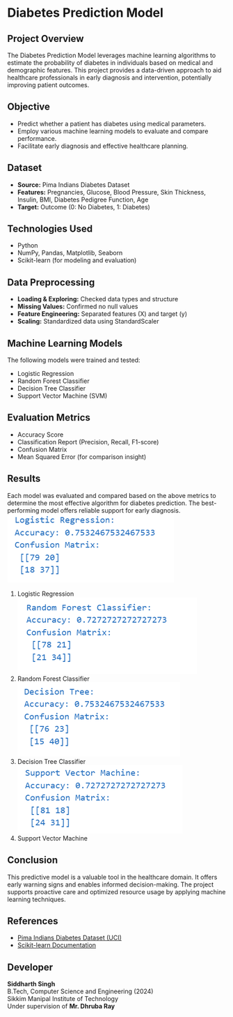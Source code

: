 # Diabetes Prediction Model

## Project Overview
The Diabetes Prediction Model leverages machine learning algorithms to estimate the probability of diabetes in individuals based on medical and demographic features. This project provides a data-driven approach to aid healthcare professionals in early diagnosis and intervention, potentially improving patient outcomes.

## Objective
- Predict whether a patient has diabetes using medical parameters.
- Employ various machine learning models to evaluate and compare performance.
- Facilitate early diagnosis and effective healthcare planning.

## Dataset
- **Source:** Pima Indians Diabetes Dataset
- **Features:** Pregnancies, Glucose, Blood Pressure, Skin Thickness, Insulin, BMI, Diabetes Pedigree Function, Age
- **Target:** Outcome (0: No Diabetes, 1: Diabetes)

## Technologies Used
- Python
- NumPy, Pandas, Matplotlib, Seaborn
- Scikit-learn (for modeling and evaluation)

## Data Preprocessing
- **Loading & Exploring:** Checked data types and structure
- **Missing Values:** Confirmed no null values
- **Feature Engineering:** Separated features (X) and target (y)
- **Scaling:** Standardized data using StandardScaler

## Machine Learning Models
The following models were trained and tested:
- Logistic Regression
- Random Forest Classifier
- Decision Tree Classifier
- Support Vector Machine (SVM)

## Evaluation Metrics
- Accuracy Score
- Classification Report (Precision, Recall, F1-score)
- Confusion Matrix
- Mean Squared Error (for comparison insight)

## Results
Each model was evaluated and compared based on the above metrics to determine the most effective algorithm for diabetes prediction. The best-performing model offers reliable support for early diagnosis.
   ![Logistic-Regression](https://github.com/Siddharth2k14/Projects-on-Machine-Learning-in-Python/blob/main/Diabetes%20Prediction%20Model%20using%20Python/Output/Logistic-Regression.png)
1. Logistic Regression
   ![Random-Forest-Classifier](https://github.com/Siddharth2k14/Projects-on-Machine-Learning-in-Python/blob/main/Diabetes%20Prediction%20Model%20using%20Python/Output/Random-Forest-Classifier.png)
2. Random Forest Classifier
   ![Decision-Tree-Classifier](https://github.com/Siddharth2k14/Projects-on-Machine-Learning-in-Python/blob/main/Diabetes%20Prediction%20Model%20using%20Python/Output/Decision-Tree.png)
3. Decision Tree Classifier
   ![Support-Vector-Machine](https://github.com/Siddharth2k14/Projects-on-Machine-Learning-in-Python/blob/main/Diabetes%20Prediction%20Model%20using%20Python/Output/svm.png)
4. Support Vector Machine


## Conclusion
This predictive model is a valuable tool in the healthcare domain. It offers early warning signs and enables informed decision-making. The project supports proactive care and optimized resource usage by applying machine learning techniques.

## References
- [Pima Indians Diabetes Dataset (UCI)](https://archive.ics.uci.edu/ml/datasets/Pima+Indians+Diabetes)
- [Scikit-learn Documentation](https://scikit-learn.org/stable/)

## Developer
**Siddharth Singh**  
B.Tech, Computer Science and Engineering (2024)  
Sikkim Manipal Institute of Technology  
Under supervision of **Mr. Dhruba Ray**
